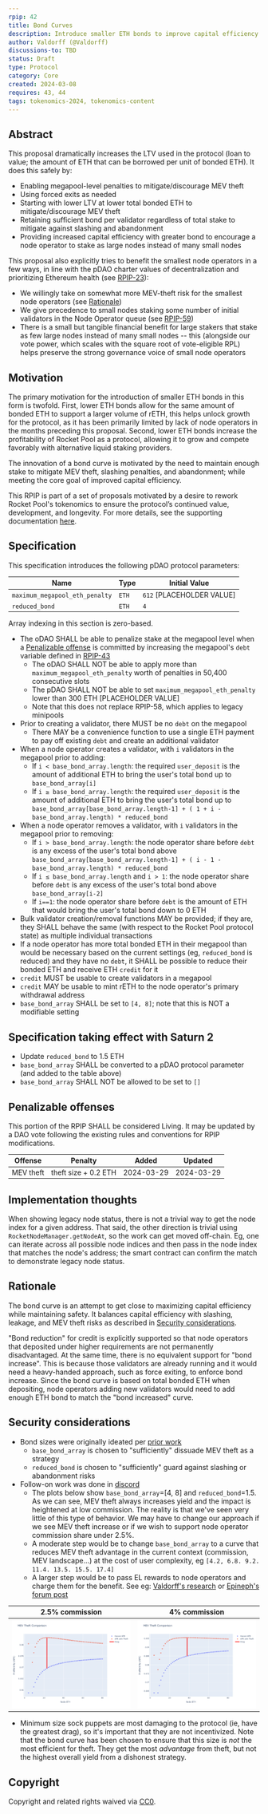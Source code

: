 ```yaml
---
rpip: 42
title: Bond Curves
description: Introduce smaller ETH bonds to improve capital efficiency for node operators while maintaining the security of the Rocket Pool protocol.
author: Valdorff (@Valdorff)
discussions-to: TBD
status: Draft
type: Protocol
category: Core
created: 2024-03-08
requires: 43, 44
tags: tokenomics-2024, tokenomics-content
---
```


## Abstract
This proposal dramatically increases the LTV used in the protocol (loan to value; the amount of ETH that can be borrowed per unit of bonded ETH). It does this safely by:
- Enabling megapool-level penalties to mitigate/discourage MEV theft
- Using forced exits as needed
- Starting with lower LTV at lower total bonded ETH to mitigate/discourage MEV theft
- Retaining sufficient bond per validator regardless of total stake to mitigate against slashing and abandonment
- Providing increased capital efficiency with greater bond to encourage a node operator to stake as large nodes instead of many small nodes

This proposal also explicitly tries to benefit the smallest node operators in a few ways, in line with the pDAO charter values of decentralization and prioritizing Ethereum health (see [RPIP-23](./RPIP-23.md)):
- We willingly take on somewhat more MEV-theft risk for the smallest node operators (see [Rationale](#rationale))
- We give precedence to small nodes staking some number of initial validators in the Node Operator queue (see [RPIP-59](./RPIP-59.md))
- There is a small but tangible financial benefit for large stakers that stake as few large nodes instead of many small nodes -- this (alongside our vote power, which scales with the square root of vote-eligible RPL) helps preserve the strong governance voice of small node operators

## Motivation

The primary motivation for the introduction of smaller ETH bonds in this form is twofold. First, lower ETH bonds allow for the same amount of bonded ETH to support a larger volume of rETH, this helps unlock growth for the protocol, as it has been primarily limited by lack of node operators in the months preceding this proposal. Second, lower ETH bonds increase the profitability of Rocket Pool as a protocol, allowing it to grow and compete favorably with alternative liquid staking providers.

The innovation of a bond curve is motivated by the need to maintain enough stake to mitigate MEV theft, slashing penalties, and abandonment; while meeting the core goal of improved capital efficiency.

This RPIP is part of a set of proposals motivated by a desire to rework Rocket Pool's tokenomics to ensure the protocol’s continued value, development, and longevity. For more details, see the supporting documentation [here](../tokenomics-explainers/001-why-rework.md).

## Specification
This specification introduces the following pDAO protocol parameters:

| Name                           | Type    | Initial Value             |
|--------------------------------|---------|---------------------------|
| `maximum_megapool_eth_penalty` | `ETH`   | `612` [PLACEHOLDER VALUE] |
| `reduced_bond`                 | `ETH`   | `4`                       |

Array indexing in this section is zero-based.

- The oDAO SHALL be able to penalize stake at the megapool level when a [Penalizable offense](#penalizable-offenses) is committed by increasing the megapool's `debt` variable defined in [RPIP-43](./RPIP-43.md/#debt-variable)
  - The oDAO SHALL NOT be able to apply more than `maximum_megapool_eth_penalty` worth of penalties in 50,400 consecutive slots
  - The pDAO SHALL NOT be able to set `maximum_megapool_eth_penalty` lower than 300 ETH [PLACEHOLDER VALUE]
  - Note that this does not replace RPIP-58, which applies to legacy minipools
- Prior to creating a validator, there MUST be no `debt` on the megapool
  - There MAY be a convenience function to use a single ETH payment to pay off existing `debt` and create an additional validator
- When a node operator creates a validator, with `i` validators in the megapool prior to adding: 
  - If `i < base_bond_array.length`: the required `user_deposit` is the amount of additional ETH to bring the user's total bond up to `base_bond_array[i]`
  - If `i ≥ base_bond_array.length`: the required `user_deposit` is the amount of additional ETH to bring the user's total bond up to `base_bond_array[base_bond_array.length-1] + ( 1 + i - base_bond_array.length) * reduced_bond`
- When a node operator removes a validator, with `i` validators in the megapool prior to removing:
  - If `i > base_bond_array.length`: the node operator share before `debt` is any excess of the user's total bond above `base_bond_array[base_bond_array.length-1] + ( i - 1 - base_bond_array.length) * reduced_bond`
  - If `i ≤ base_bond_array.length` and `i > 1`: the node operator share before `debt` is any excess of the user's total bond above `base_bond_array[i-2]`
  - If `i==1`: the node operator share before `debt` is the amount of ETH that would bring the user's total bond down to 0 ETH
- Bulk validator creation/removal functions MAY be provided; if they are, they SHALL behave the same (with respect to the Rocket Pool protocol state) as multiple individual transactions
- If a node operator has more total bonded ETH in their megapool than would be necessary based on the current settings (eg, `reduced_bond` is reduced) and they have no `debt`, it SHALL be possible to reduce their bonded ETH and receive ETH `credit` for it
- `credit` MUST be usable to create validators in a megapool
- `credit` MAY be usable to mint rETH to the node operator's primary withdrawal address
- `base_bond_array` SHALL be set to `[4, 8]`; note that this is NOT a modifiable setting


## Specification taking effect with Saturn 2
- Update `reduced_bond` to 1.5 ETH
- `base_bond_array` SHALL be converted to a pDAO protocol parameter (and added to the table above)
- `base_bond_array` SHALL NOT be allowed to be set to `[]`

## Penalizable offenses
This portion of the RPIP SHALL be considered Living. It may be updated by a DAO vote following the existing rules and conventions for RPIP modifications.

| Offense   | Penalty              | Added      | Updated    |
|-----------|----------------------|------------|------------|
| MEV theft | theft size + 0.2 ETH | 2024-03-29 | 2024-03-29 |

## Implementation thoughts
When showing legacy node status, there is not a trivial way to get the node index for a given address. That said, the other direction is trivial using `RocketNodeManager.getNodeAt`, so the work can get moved off-chain. Eg, one can iterate across all possible node indices and then pass in the node index that matches the node's address; the smart contract can confirm the match to demonstrate legacy node status.

## Rationale
The bond curve is an attempt to get close to maximizing capital efficiency while maintaining safety. It balances capital efficiency with slashing, leakage, and MEV theft risks as described in [Security considerations](#security-considerations). 

"Bond reduction" for credit is explicitly supported so that node operators that deposited under higher requirements are not permanently disadvantaged. At the same time, there is no equivalent support for "bond increase". This is because those validators are already running and it would need a heavy-handed approach, such as force exiting, to enforce bond increase. Since the bond curve is based on total bonded ETH when depositing, node operators adding new validators would need to add enough ETH bond to match the "bond increased" curve.

## Security considerations
- Bond sizes were originally ideated per [prior work](../assets/rpip-42/bond_curves.md)
  - `base_bond_array` is chosen to "sufficiently" dissuade MEV theft as a strategy
  - `reduced_bond` is chosen to "sufficiently" guard against slashing or abandonment risks
- Follow-on work was done in [discord](https://discord.com/channels/405159462932971535/1228753782402318427/1228914436924772352)
  - The plots below show `base_bond_array`=[4, 8] and `reduced_bond`=1.5. As we can see, MEV theft always increases yield and the impact is heightened at low commission. The reality is that we've seen very little of this type of behavior. We may have to change our approach if we see MEV theft increase or if we wish to support node operator commission share under 2.5%.
  - A moderate step would be to change `base_bond_array` to a curve that reduces MEV theft advantage in the current context (commission, MEV landscape...) at the cost of user complexity, eg `[4.2, 6.8. 9.2. 11.4. 13.5. 15.5. 17.4]`
  - A larger step would be to pass EL rewards to node operators and charge them for the benefit. See eg: [Valdorff's research](https://github.com/Valdorff/rp-thoughts/tree/main/leb_safety#negative-commission-aka-assign-execution-layer-rewards-to-nos) or [Epineph's forum post](https://dao.rocketpool.net/t/reimagining-large-block-theft/2146)
  
| 2.5% commission                                 | 4% commission                                |
|-------------------------------------------------|----------------------------------------------|
| ![img.png](../assets/rpip-42/theft_2.5pct.png)  | ![img.png](../assets/rpip-42/theft_4pct.png) |

- Minimum size sock puppets are most damaging to the protocol (ie, have the greatest drag), so it's important that they are not incentivized. Note that the bond curve has been chosen to ensure that this size is _not_ the most efficient for theft. They get the most _advantage_ from theft, but not the highest overall yield from a dishonest strategy.

## Copyright
Copyright and related rights waived via [CC0](https://creativecommons.org/publicdomain/zero/1.0/).
